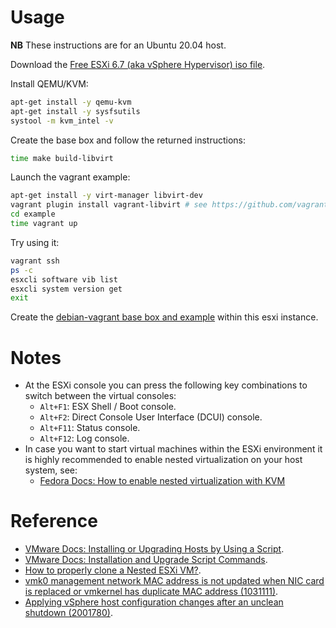 # Usage

**NB** These instructions are for an Ubuntu 20.04 host.

Download the [Free ESXi 6.7 (aka vSphere Hypervisor) iso file](https://www.vmware.com/go/get-free-esxi).

Install QEMU/KVM:

```bash
apt-get install -y qemu-kvm
apt-get install -y sysfsutils
systool -m kvm_intel -v
```

Create the base box and follow the returned instructions:

```bash
time make build-libvirt
```

Launch the vagrant example:

```bash
apt-get install -y virt-manager libvirt-dev
vagrant plugin install vagrant-libvirt # see https://github.com/vagrant-libvirt/vagrant-libvirt
cd example
time vagrant up
```

Try using it:

```bash
vagrant ssh
ps -c
esxcli software vib list
esxcli system version get
exit
```

Create the [debian-vagrant base box and example](https://github.com/rgl/debian-vagrant) within this esxi instance.

# Notes

* At the ESXi console you can press the following key
  combinations to switch between the virtual consoles:
  * `Alt+F1`: ESX Shell / Boot console.
  * `Alt+F2`: Direct Console User Interface (DCUI) console.
  * `Alt+F11`: Status console.
  * `Alt+F12`: Log console.
* In case you want to start virtual machines within the ESXi environment it is highly recommended
to enable nested virtualization on your host system, see:
  * [Fedora Docs: How to enable nested virtualization with KVM](https://docs.fedoraproject.org/en-US/quick-docs/using-nested-virtualization-in-kvm/)

# Reference

* [VMware Docs: Installing or Upgrading Hosts by Using a Script](https://docs.vmware.com/en/VMware-vSphere/6.7/com.vmware.esxi.install.doc/GUID-870A07BC-F8B4-47AF-9476-D542BA53F1F5.html).
* [VMware Docs: Installation and Upgrade Script Commands](https://docs.vmware.com/en/VMware-vSphere/6.7/com.vmware.esxi.install.doc/GUID-61A14EBB-5CF3-43EE-87EF-DB8EC6D83698.html).
* [How to properly clone a Nested ESXi VM?](https://www.virtuallyghetto.com/2013/12/how-to-properly-clone-nested-esxi-vm.html).
* [vmk0 management network MAC address is not updated when NIC card is replaced or vmkernel has duplicate MAC address (1031111)](https://kb.vmware.com/s/article/1031111).
* [Applying vSphere host configuration changes after an unclean shutdown (2001780)](https://kb.vmware.com/s/article/2001780).
